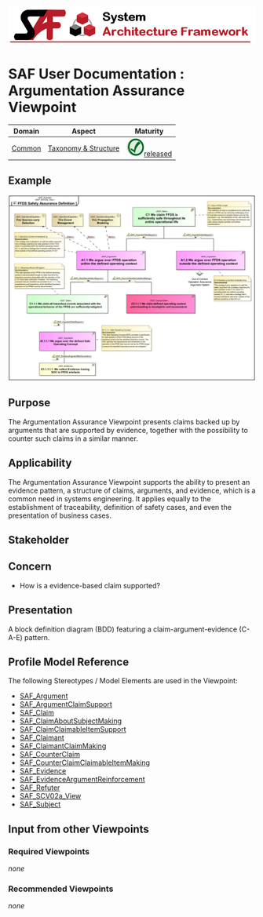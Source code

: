 ![System Architecture Framework](../diagrams/Banner_SAF.png)
# SAF User Documentation : Argumentation Assurance Viewpoint
|**Domain**|**Aspect**|**Maturity**|
| --- | --- | --- |
|[Common](../domains.md#Domain-Common)|[Taxonomy & Structure](../aspects.md#Aspect-Taxonomy-&-Structure)|![Released](../diagrams/Symbol_confirmed.svg.png )[released](../using-saf/maturity.md#released)|
## Example
![FFDS Safety Assurance Definition](../diagrams/FFDS-Safety-Assurance-Definition.svg)
## Purpose
The Argumentation Assurance Viewpoint presents claims backed up by arguments that are supported by evidence, together with the possibility to counter such claims in a similar manner.
## Applicability
The Argumentation Assurance Viewpoint supports the ability to present an evidence pattern, a structure of claims, arguments, and evidence, which is a common need in systems engineering. It applies equally to the establishment of traceability, definition of safety cases, and even the presentation of business cases.
## Stakeholder
## Concern
* How is a evidence-based claim supported?
## Presentation
A block definition diagram (BDD) featuring a claim-argument-evidence (C-A-E) pattern.

## Profile Model Reference
The following Stereotypes / Model Elements are used in the Viewpoint:
* [SAF_Argument](../stereotypes.md#SAF_Argument)
* [SAF_ArgumentClaimSupport](../stereotypes.md#SAF_ArgumentClaimSupport)
* [SAF_Claim](../stereotypes.md#SAF_Claim)
* [SAF_ClaimAboutSubjectMaking](../stereotypes.md#SAF_ClaimAboutSubjectMaking)
* [SAF_ClaimClaimableItemSupport](../stereotypes.md#SAF_ClaimClaimableItemSupport)
* [SAF_Claimant](../stereotypes.md#SAF_Claimant)
* [SAF_ClaimantClaimMaking](../stereotypes.md#SAF_ClaimantClaimMaking)
* [SAF_CounterClaim](../stereotypes.md#SAF_CounterClaim)
* [SAF_CounterClaimClaimableItemMaking](../stereotypes.md#SAF_CounterClaimClaimableItemMaking)
* [SAF_Evidence](../stereotypes.md#SAF_Evidence)
* [SAF_EvidenceArgumentReinforcement](../stereotypes.md#SAF_EvidenceArgumentReinforcement)
* [SAF_Refuter](../stereotypes.md#SAF_Refuter)
* [SAF_SCV02a_View](../stereotypes.md#SAF_SCV02a_View)
* [SAF_Subject](../stereotypes.md#SAF_Subject)
## Input from other Viewpoints
### Required Viewpoints
*none*
### Recommended Viewpoints
*none*
